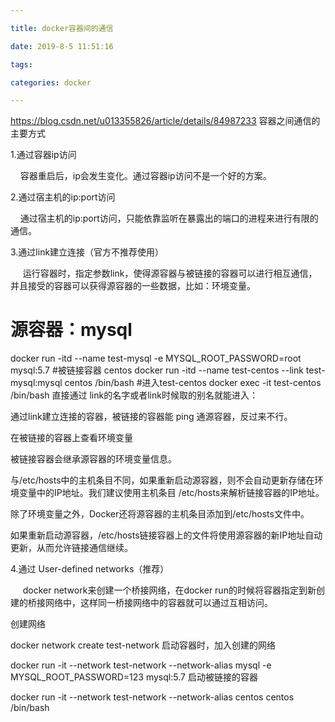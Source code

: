 ```yaml
---

title: docker容器间的通信

date: 2019-8-5 11:51:16

tags: 

categories: docker

---
```



https://blog.csdn.net/u013355826/article/details/84987233
容器之间通信的主要方式

1.通过容器ip访问

    容器重启后，ip会发生变化。通过容器ip访问不是一个好的方案。

2.通过宿主机的ip:port访问

    通过宿主机的ip:port访问，只能依靠监听在暴露出的端口的进程来进行有限的通信。

3.通过link建立连接（官方不推荐使用）

     运行容器时，指定参数link，使得源容器与被链接的容器可以进行相互通信，并且接受的容器可以获得源容器的一些数据，比如：环境变量。

# 源容器：mysql
docker run -itd --name test-mysql -e MYSQL_ROOT_PASSWORD=root mysql:5.7
#被链接容器 centos
docker run -itd --name test-centos --link test-mysql:mysql  centos /bin/bash
#进入test-centos
docker exec -it test-centos /bin/bash
直接通过 link的名字或者link时候取的别名就能进入：



通过link建立连接的容器，被链接的容器能 ping 通源容器，反过来不行。

在被链接的容器上查看环境变量



被链接容器会继承源容器的环境变量信息。

与/etc/hosts中的主机条目不同，如果重新启动源容器，则不会自动更新存储在环境变量中的IP地址。我们建议使用主机条目 /etc/hosts来解析链接容器的IP地址。

除了环境变量之外，Docker还将源容器的主机条目添加到/etc/hosts文件中。



如果重新启动源容器，/etc/hosts链接容器上的文件将使用源容器的新IP地址自动更新，从而允许链接通信继续。

4.通过 User-defined networks（推荐）

     docker network来创建一个桥接网络，在docker run的时候将容器指定到新创建的桥接网络中，这样同一桥接网络中的容器就可以通过互相访问。

创建网络

docker network create test-network
启动容器时，加入创建的网络

docker run -it --network test-network --network-alias mysql  -e MYSQL_ROOT_PASSWORD=123 mysql:5.7
启动被链接的容器

 docker run -it --network test-network --network-alias centos  centos /bin/bash

